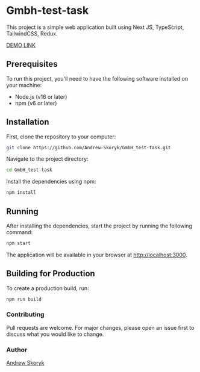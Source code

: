 # Gmbh-test-task

This project is a simple web application built using Next JS, TypeScript, TailwindCSS, Redux. 

[DEMO LINK](https://gmbh-test-task.vercel.app/)

## Prerequisites

To run this project, you'll need to have the following software installed on your machine:

- Node.js (v16 or later)
- npm (v6 or later)

## Installation

First, clone the repository to your computer:
```bash
git clone https://github.com/Andrew-Skoryk/GmbH_test-task.git
```

Navigate to the project directory:
```bash
cd GmbH_test-task
```

Install the dependencies using npm:
```bash
npm install
```

## Running

After installing the dependencies, start the project by running the following command:
```bash
npm start
```

The application will be available in your browser at [http://localhost:3000](http://localhost:3000).

## Building for Production

To create a production build, run:
```bash
npm run build
```

### Contributing

Pull requests are welcome. For major changes, please open an issue first to discuss what you would like to change.

### Author

[Andrew Skoryk](https://github.com/Andrew-Skoryk)
